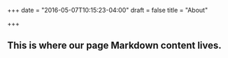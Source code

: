 +++
date = "2016-05-07T10:15:23-04:00"
draft = false
title = "About"

+++

## This is where our page Markdown content lives.
